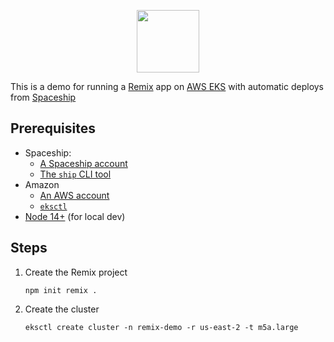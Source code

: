 <p align="center">
  <img src="https://static.onspaceship.com/FullColor.svg" width="100">
</p>

This is a demo for running a [Remix](https://remix.run/) app on [AWS EKS](https://aws.amazon.com/eks/) with automatic deploys from [Spaceship](https://spaceship.run/)

## Prerequisites

- Spaceship:
  - [A Spaceship account](https://onspaceship.com)
  - [The `ship` CLI tool](https://github.com/onspaceship/ship)
- Amazon
  - [An AWS account](https://aws.amazon.com/)
  - [`eksctl`](https://eksctl.io/introduction/#installation)
- [Node 14+](https://nodejs.dev/download/) (for local dev)

## Steps

1. Create the Remix project

   ```
   npm init remix .
   ```

2. Create the cluster

   ```
   eksctl create cluster -n remix-demo -r us-east-2 -t m5a.large
   ```
